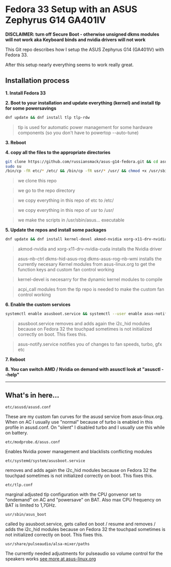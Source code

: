 # Fedora 33 Setup with an ASUS Zephyrus G14 GA401IV

**DISCLAIMER: turn off Secure Boot - otherwise unsigned dkms modules will not work aka Keyboard binds and nvidia drivers will not work**

This Git repo describes how I setup the ASUS Zephyrus G14 (GA401IV) with Fedora 33.

After this setup nearly everything seems to work really great.

## Installation process

**1. Install Fedora 33**

**2. Boot to your installation and update everything (kernel) and install tlp for some powersavings**

```bash
dnf update && dnf install tlp tlp-rdw
```

> tlp is used for automatic power management for some hardware components (so you don't have to powertop --auto-tune)

**3. Reboot**

**4. copy all the files to the appropriate directories**

```bash
git clone https://github.com/russiansmack/asus-g14-fedora.git && cd asus-g14-fedora
sudo su
/bin/cp -fR etc/* /etc/ && /bin/cp -fR usr/* /usr/ && chmod +x /usr/sbin/asus_boot
```
> we clone this repo

> we go to the repo directory

> we copy everything in this repo of etc to /etc/

> we copy everything in this repo of usr to /usr/

> we make the scripts in /usr/sbin/asus... executable

**5. Update the repos and install some packages**
```bash
dnf update && dnf install kernel-devel akmod-nvidia xorg-x11-drv-nvidia-cuda asus-nb-ctrl dkms-hid-asus-rog dkms-asus-rog-nb-wmi akmod-acpi_call
```

> akmod-nvidia and xorg-x11-drv-nvidia-cuda installs the Nvidia driver

> asus-nb-ctrl dkms-hid-asus-rog dkms-asus-rog-nb-wmi installs the currently necesary Kernel modules from asus-linux.org to get the function keys and custom fan control working

> kernel-devel is necesarry for the dynamic kernel modules to compile

> acpi_call modules from the tlp repo is needed to make the custom fan control working

**6. Enable the custom services**
```bash
systemctl enable asusboot.service && systemctl --user enable asus-notify.service
```

> asusboot.service removes and adds again the i2c_hid modules because on Fedora 32 the touchpad sometimes is not initialized correctly on boot. This fixes this.

> asus-notify.service notifies you of changes to fan speeds, turbo, gfx etc

**7. Reboot**

**8. You can switch AMD / Nvidia on demand with asusctl look at "asusctl --help"**

---

## What's in here...

```
etc/asusd/asusd.conf
```
These are my custom fan curves for the asusd service from asus-linux.org.
When on AC I usually use "normal" because of turbo is enabled in this profile in asusd.conf.
On "silent" I disabled turbo and I usually use this while on battery.

```
etc/modprobe.d/asus.conf
```
Enables Nvidia power management and blacklists conflicting modules


```
etc/systemd/system/asusboot.service
```
removes and adds again the i2c_hid modules because on Fedora 32 the touchpad sometimes is not initialized correctly on boot. This fixes this.

```
etc/tlp.conf
```
marginal adjusted tlp configuration with the CPU gonvenor set to "ondemand" on AC and "powersave" on BAT.
Also max CPU frequency on BAT is limited to 1,7GHz.

```
usr/sbin/asus_boot
```
called by asusboot.service, gets called on boot / resume and removes / adds the i2c_hid modules because on Fedora 32 the touchpad sometimes is not initialized correctly on boot. This fixes this.

```
usr/share/pulseaudio/alsa-mixer/paths
```
The currently needed adjustments for pulseaudio so volume control for the speakers works [see more at asus-linux.org](https://asus-linux.org/wiki/g14-and-g15/hardware/audio/)
